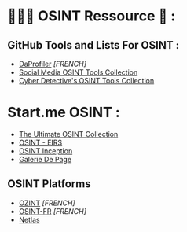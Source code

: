 # 🕵🏼‍♂️ OSINT Ressource 🔎 :

## GitHub Tools and Lists For OSINT : 

- [DaProfiler](https://github.com/daprofiler/DaProfiler) *[FRENCH]*
- [Social Media OSINT Tools Collection](https://github.com/osintambition/Social-Media-OSINT-Tools-Collection#github)
- [Cyber Detective's OSINT Tools Collection](https://github.com/cipher387/osint_stuff_tool_collection)


# Start.me OSINT :

- [The Ultimate OSINT Collection](https://github.com/osintambition/Social-Media-OSINT-Tools-Collection#github)
- [OSINT - EIRS](https://start.me/p/JDraa0/osint-eirs)
- [OSINT Inception](https://start.me/p/Pwy0X4/osint-inception?locale=fr)
- [Galerie De Page](https://start.me/pages/int/osint?locale=fr)


## OSINT Platforms

- [OZINT](https://ozint.eu) *[FRENCH]*
- [OSINT-FR](https://osintfr.com/fr/accueil/) *[FRENCH]*
- [Netlas](https://app.netlas.io)
